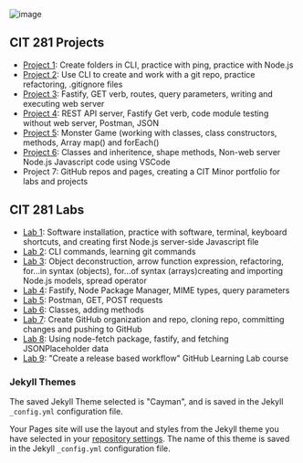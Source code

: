 ![image](https://user-images.githubusercontent.com/67397853/171092608-0c3ba478-c2ce-4ddd-be91-567478708a39.png)


## CIT 281 Projects
- [Project 1](https://cit-daniellemendoza.github.io/cit281-p1/): Create folders in CLI, practice with ping, practice with Node.js
- [Project 2](https://cit-daniellemendoza.github.io/cit281-p2/): Use CLI to create and work with a git repo, practice refactoring, .gitignore files
- [Project 3](https://cit-daniellemendoza.github.io/cit281-p3/): Fastify, GET verb, routes, query parameters, writing and executing web server
- [Project 4](https://cit-daniellemendoza.github.io/cit281-p4/): REST API server, Fastify Get verb, code module testing without web server, Postman, JSON
- [Project 5](https://cit-daniellemendoza.github.io/cit281-p5/): Monster Game (working with classes, class constructors, methods, Array map() and forEach()
- [Project 6](https://cit-daniellemendoza.github.io/cit281-p6/): Classes and inheritence, shape methods, Non-web server Node.js Javascript code using VSCode
- Project 7: GitHub repos and pages, creating a CIT Minor portfolio for labs and projects

## CIT 281 Labs
- [Lab 1](https://cit-daniellemendoza.github.io/cit281-lab1/): Software installation, practice with software, terminal, keyboard shortcuts, and creating first Node.js server-side Javascript file
- [Lab 2](https://cit-daniellemendoza.github.io/cit281-lab2/): CLI commands, learning git commands
- [Lab 3](https://cit-daniellemendoza.github.io/cit281-lab3/): Object deconstruction, arrow function expression, refactoring, for...in syntax (objects), for...of syntax (arrays)creating and importing Node.js models, spread operator
- [Lab 4](https://cit-daniellemendoza.github.io/cit281-lab4/): Fastify, Node Package Manager, MIME types, query parameters
- [Lab 5](https://cit-daniellemendoza.github.io/cit281-lab5/): Postman, GET, POST requests
- [Lab 6](https://cit-daniellemendoza.github.io/cit281-lab6/): Classes, adding methods
- [Lab 7](https://cit-daniellemendoza.github.io/cit281-lab7/): Create GitHub organization and repo, cloning repo, committing changes and pushing to GitHub
- [Lab 8](https://cit-daniellemendoza.github.io/cit281-lab8/): Using node-fetch package, fastify, and fetching JSONPlaceholder data
- [Lab 9](https://cit-daniellemendoza.github.io/cit281-lab9/): "Create a release based workflow" GitHub Learning Lab course


### Jekyll Themes
The saved Jekyll Theme selected is "Cayman", and is saved in the Jekyll `_config.yml` configuration file. 

Your Pages site will use the layout and styles from the Jekyll theme you have selected in your [repository settings](https://github.com/CIT-daniellemendoza/daniellemendoza.github.io/settings/pages). The name of this theme is saved in the Jekyll `_config.yml` configuration file.

